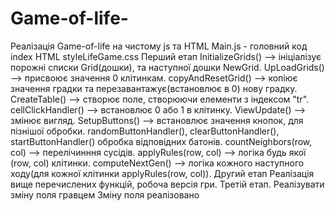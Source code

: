 # Game-of-life-
Реалізація Game-of-life на чистому js та HTML
Main.js - головний код
index HTML
styleLifeGame.css
Перший етап
InitializeGrids() --> ініціалізує порожні списки Grid(дошки), та наступної дошки NewGrid.
UpLoadGrids() --> присвоює значення 0 клітинкам.
copyAndResetGrid() --> копіює значення градки та перезавантажує(встановлює в 0) нову градку.
CreateTable()  --> створює поле, створюючи елементи з індексом "tr".
cellClickHandler() --> встановлює 0 або 1 в клітинку.
ViewUpdate() --> змінює вигляд.
SetupButtons() --> встановлює значення кнопок, для пізнішої обробки.
randomButtonHandler(), clearButtonHandler(), startButtonHandler() обробка відповідних батонів.
countNeighbors(row, col) -->  перелічинння сусідів.
applyRules(row, col) --> логіка будь якої (row, col) клітинки.
computeNextGen() --> логіка кожного наступного  ходу(для кожної клітинки applyRules(row, col)).
Другий етап
Реалізація вище перечислених функцій, робоча версія гри.
Третій етап.
Реалізувати зміну поля гравцем
Зміну поля реалізовано

